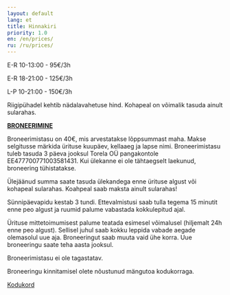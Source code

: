 ```yaml
---
layout: default
lang: et
title: Hinnakiri
priority: 1.0
en: /en/prices/
ru: /ru/prices/
---
```


E-R 10-13:00 - 95€/3h

E-R 18-21:00 - 125€/3h

L-P 10-21:00 - 150€/3h

Riigipühadel kehtib nädalavahetuse hind.
Kohapeal on võimalik tasuda ainult sularahas.

<a href="javascript:document.querySelector('.book-now').click()">**BRONEERIMINE**</a>

Broneerimistasu on 40€, mis arvestatakse lõppsummast maha. Makse selgitusse märkida ürituse kuupäev, kellaaeg ja lapse nimi.
Broneerimistasu tuleb tasuda 3 päeva jooksul Torela OÜ pangakontole EE477700771003581431.  Kui ülekanne ei ole tähtaegselt laekunud, broneering tühistatakse.

Ülejäänud summa saate tasuda ülekandega enne ürituse algust või kohapeal sularahas. Koahpeal saab maksta ainult sularahas!

Sünnipäevapidu kestab 3 tundi. Ettevalmistusi saab tulla tegema 15 minutit enne peo algust ja ruumid palume vabastada kokkulepitud ajal.

Ürituse mittetoimumisest palume teatada esimesel võimalusel (hiljemalt 24h enne peo algust). Sellisel juhul saab kokku leppida vabade aegade olemasolul uue aja. Broneeringut saab muuta vaid ühe korra. Uue broneeringu saate teha aasta jooksul.

Broneerimistasu ei ole tagastatav.

Broneeringu kinnitamisel olete nõustunud mängutoa kodukorraga.

[Kodukord](/kodukord/)
